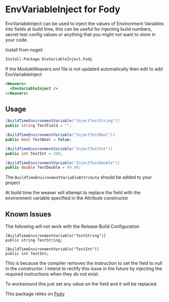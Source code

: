 # EnvVariableInject for Fody

EnvVariableInject can be used to inject the values of Environment Variables into 
fields at build time, this can be useful for injecting build numbers, secret test config values
or anything that you might not want to store in your code.

Install from nuget:

```ps
Install-Package EnvVariableInject.Fody
```

If the ModuleWeavers.xml file is not updated automatically then edit to add EnvVariableInject

```xml
<Weavers>
  <EnvVariableInject />
</Weavers>
```

## Usage

```csharp
[BuildTimeEnvironmentVariable("InjectTestString")]
public string TestField = "";

[BuildTimeEnvironmentVariable("InjectTestBool")]
public bool TestBool = false;

[BuildTimeEnvironmentVariable("InjectTestInt")]
public int TestInt = 200;

[BuildTimeEnvironmentVariable("InjectTestDouble")]
public double TestDouble = 99.99;
```

The `BuildTimeEnvironmentVariableAttribute` should be added to your project

At build time the weaver will attempt to replace the field with the environment
variable specified in the Attribute constructor

## Known Issues

The following will not work with the Release Build Configuration

```
[BuildTimeEnvironmentVariable("TestString")]
public string TestString;

[BuildTimeEnvironmentVariable("TestInt")]
public int TestInt;

```

This is because the compiler removes the instruction to set the field to null in the constructor.
I intend to rectify this issue in the future by injecting the required instructions when they do not exist.

To workaround this just set any value on the field and it will be replaced.

This package relies on [Fody](https://github.com/Fody/Fody)
